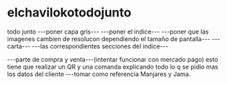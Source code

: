 # elchavilokotodojunto
todo junto
---poner capa gris---
---poner el indice---
---poner que las imagenes cambien de resolucon dependiendo el tamaño de pantalla--- 
---carta---
---las correspondientes secciones del indice---

---parte de compra y venta---(intentar funcionar con mercado pago)
esto tiene que realizar un QR y una comanda explicando todo lo q se pidio mas los datos del cliente ---tomar como referencia Manjares y Jama.